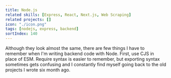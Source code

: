 ```yaml
---
title: Node.js
related skills: [Express, React, Next.js, Web Scraping]
related projects: []
icon: "./icon.png"
tags: [nodejs, express, backend]
sortIndex: 140
---
```


Although they look almost the same, there are few things I have to remember when I'm writing backend code with Node. First, use CJS in place of ESM. Require syntax is easier to remember, but exporting syntax sometimes gets confusing and I constantly find myself going back to the old projects I wrote six month ago.
